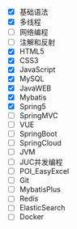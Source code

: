 - [x] 基础语法
- [x] 多线程
- [ ] 网络编程
- [ ] 注解和反射
- [x] HTML5
- [x] CSS3
- [x] JavaScript
- [x] MySQL
- [x] JavaWEB
- [x] Mybatis
- [x] Spring5
- [ ] SpringMVC
- [ ] VUE
- [ ] SpringBoot
- [ ] SpringCloud
- [ ] JVM
- [ ] JUC并发编程
- [ ] POI_EasyExcel
- [ ] Git
- [ ] MybatisPlus
- [ ] Redis
- [ ] ElasticSearch
- [ ] Docker